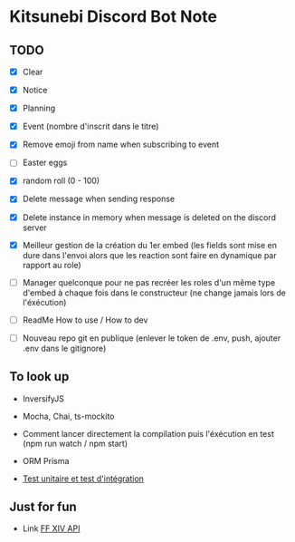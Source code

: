 # Kitsunebi Discord Bot Note

## TODO

- [x] Clear
- [x] Notice
- [x] Planning
- [x] Event (nombre d'inscrit dans le titre)
- [x] Remove emoji from name when subscribing to event
- [ ] Easter eggs
- [x] random roll (0 - 100)
- [x] Delete message when sending response
- [x] Delete instance in memory when message is deleted on the discord server

- [x] Meilleur gestion de la création du 1er embed (les fields sont mise en dure dans l'envoi alors que les reaction sont faire en dynamique par rapport au role)
- [ ] Manager quelconque pour ne pas recréer les roles d'un même type d'embed à chaque fois dans le constructeur (ne change jamais lors de l'éxécution)

- [ ] ReadMe How to use / How to dev
- [ ] Nouveau repo git en publique (enlever le token de .env, push, ajouter .env dans le gitignore)

## To look up

- InversifyJS
- Mocha, Chai, ts-mockito
- Comment lancer directement la compilation puis l'éxécution en test (npm run watch / npm start)
- ORM Prisma

- [Test unitaire et test d'intégration](https://www.toptal.com/typescript/dependency-injection-discord-bot-tutorial)
  
## Just for fun

- Link [FF XIV API](https://xivapi.com/docs)
